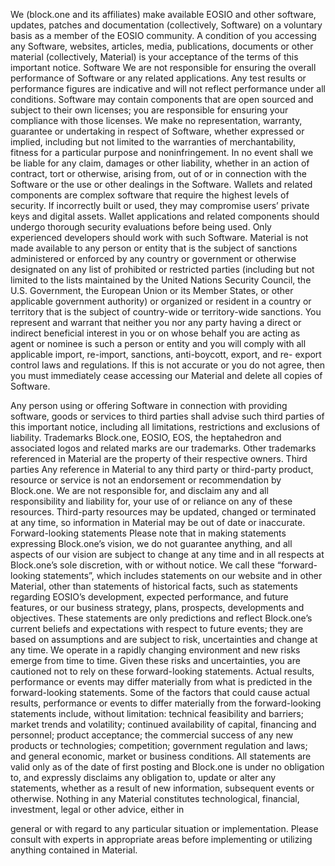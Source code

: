 We (block.one and its affiliates) make available EOSIO and other software, updates, patches
and documentation (collectively, Software) on a voluntary basis as a member of the EOSIO
community. A condition of you accessing any Software, websites, articles, media,
publications, documents or other material (collectively, Material) is your acceptance of the
terms of this important notice.
Software
We are not responsible for ensuring the overall performance of Software or any related
applications. Any test results or performance figures are indicative and will not reflect
performance under all conditions. Software may contain components that are open
sourced and subject to their own licenses; you are responsible for ensuring your compliance
with those licenses.
We make no representation, warranty, guarantee or undertaking in respect of Software,
whether expressed or implied, including but not limited to the warranties of
merchantability, fitness for a particular purpose and noninfringement. In no event shall we
be liable for any claim, damages or other liability, whether in an action of contract, tort or
otherwise, arising from, out of or in connection with the Software or the use or other
dealings in the Software.
Wallets and related components are complex software that require the highest levels of
security. If incorrectly built or used, they may compromise users’ private keys and digital
assets. Wallet applications and related components should undergo thorough security
evaluations before being used. Only experienced developers should work with such
Software.
Material is not made available to any person or entity that is the subject of sanctions
administered or enforced by any country or government or otherwise designated on any list
of prohibited or restricted parties (including but not limited to the lists maintained by the
United Nations Security Council, the U.S. Government, the European Union or its Member
States, or other applicable government authority) or organized or resident in a country or
territory that is the subject of country-wide or territory-wide sanctions. You represent and
warrant that neither you nor any party having a direct or indirect beneficial interest in you
or on whose behalf you are acting as agent or nominee is such a person or entity and you
will comply with all applicable import, re-import, sanctions, anti-boycott, export, and re-
export control laws and regulations. If this is not accurate or you do not agree, then you
must immediately cease accessing our Material and delete all copies of Software.

Any person using or offering Software in connection with providing software, goods or
services to third parties shall advise such third parties of this important notice, including all
limitations, restrictions and exclusions of liability.
Trademarks
Block.one, EOSIO, EOS, the heptahedron and associated logos and related marks are our
trademarks. Other trademarks referenced in Material are the property of their respective
owners.
Third parties
Any reference in Material to any third party or third-party product, resource or service is not
an endorsement or recommendation by Block.one. We are not responsible for, and
disclaim any and all responsibility and liability for, your use of or reliance on any of these
resources. Third-party resources may be updated, changed or terminated at any time, so
information in Material may be out of date or inaccurate.
Forward-looking statements
Please note that in making statements expressing Block.one’s vision, we do not guarantee
anything, and all aspects of our vision are subject to change at any time and in all respects at
Block.one’s sole discretion, with or without notice. We call these “forward-looking
statements”, which includes statements on our website and in other Material, other than
statements of historical facts, such as statements regarding EOSIO’s development, expected
performance, and future features, or our business strategy, plans, prospects, developments
and objectives. These statements are only predictions and reflect Block.one’s current beliefs
and expectations with respect to future events; they are based on assumptions and are
subject to risk, uncertainties and change at any time.
We operate in a rapidly changing environment and new risks emerge from time to time.
Given these risks and uncertainties, you are cautioned not to rely on these forward-looking
statements. Actual results, performance or events may differ materially from what is
predicted in the forward-looking statements. Some of the factors that could cause actual
results, performance or events to differ materially from the forward-looking statements
include, without limitation: technical feasibility and barriers; market trends and volatility;
continued availability of capital, financing and personnel; product acceptance; the
commercial success of any new products or technologies; competition; government
regulation and laws; and general economic, market or business conditions.
All statements are valid only as of the date of first posting and Block.one is under no
obligation to, and expressly disclaims any obligation to, update or alter any statements,
whether as a result of new information, subsequent events or otherwise. Nothing in any
Material constitutes technological, financial, investment, legal or other advice, either in

general or with regard to any particular situation or implementation. Please consult with
experts in appropriate areas before implementing or utilizing anything contained in
Material.
